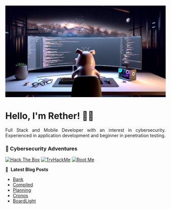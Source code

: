 ![Banner profile](./banner-profile.webp)

# Hello, I'm Rether! 👨‍💻

<p align="justify">
Full Stack and Mobile Developer with an interest in cybersecurity. Experienced in application development and beginner in penetration testing.
</p>

### 🔐 Cybersecurity Adventures

[![Hack The Box](https://img.shields.io/badge/Hack%20The%20Box-111927?logo=Hack%20The%20Box&logoColor=9FEF00)](https://app.hackthebox.com/users/585215)
[![TryHackMe](https://img.shields.io/badge/TryHackMe-212C42?logo=TryHackMe&logoColor=88CCEE)](https://tryhackme.com/r/p/Rether)
[![Root Me](https://img.shields.io/badge/RootMe-212C42?logo=RootMe&logoColor=F15A24)](https://www.root-me.org/rether)

📕 &nbsp;**Latest Blog Posts**

<!-- BLOG-POST-LIST:START -->
- [Bank](https://retherszu.github.io/ctf/hack-the-box/machines/bank.html)
- [Compiled](https://retherszu.github.io/ctf/tryhackme/compiled.html)
- [Planning](https://retherszu.github.io/ctf/hack-the-box/machines/planning.html)
- [Cronos](https://retherszu.github.io/ctf/hack-the-box/machines/cronos.html)
- [BoardLight](https://retherszu.github.io/ctf/hack-the-box/machines/board-light.html)
<!-- BLOG-POST-LIST:END -->
